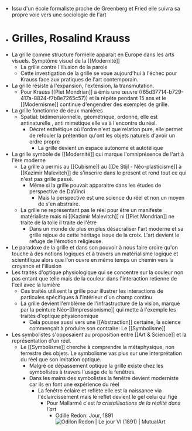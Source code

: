 - Issu d'un école formaliste proche de Greenberg et Fried elle suivra sa propre voie vers une sociologie de l'art
- # Grilles, Rosalind Krauss
- La grille comme structure formelle apparait en Europe dans les arts visuels. Symptôme visuel de la [[Modernité]]
	- La grille contre l'illusion de la parole
	- Cette investigation de la grille se voue aujourd'hui à l'échec pour Krauss face aux pratiques de l'art contemporain.
- La grille résiste à l'expansion, l'extension, la transmutation.
	- Pour Krauss [[Piet Mondrian]] à émis une œuvre ((65d37714-b729-417a-8824-f7b8e7265c57)) et la répète pendant 15 ans et le [[Modernisme]] continue d'engendrer des exemples de grille.
- La grille fonctionne de deux manières
	- Spatial: bidimensionnelle, géométrique, ordonné, elle est antinaturelle , anti mimétique elle va à l'encontre du réel.
		- Décret esthétique où l'ordre n'est que relation pure, elle permet de refouler la prétention qu'ont les objets naturels d'avoir un ordre propre
			- La grille devient un espace autonome et autotélique
- La grille symbole de [[Modernité]] qui marque l'omniprésence de l'art à l'ère moderne
	- La grille a permis au [[Cubisme]] au [[De Stijl - Néo-plasticisme]] à [[Kazimir Malevitch]] de s'inscrire dans le présent et rend tout ce qui n'est pas grille passé.
		- Même si la grille pouvait apparaitre dans les études de perspective de DaVinci
			- Mais la perspective est une science du réel et non un moyen de s'en abstraire.
	- La grille ne représentant pas le réel pour être un manifeste matérialiste mais ni [[Kazimir Malevitch]] ni [[Piet Mondrian]] ne traite de la toile il traite de l'être
		- Dans un monde de plus en plus désacraliser l'art moderne et sa grille rejoue de cette héritage issue de la croix. L'art devient le refuge de l'émotion religieuse.
- Le paradoxe de la grille et dans son pouvoir à nous faire croire qu'on touche à des notions logiques et à travers un matérialisme logique et scientifique alors que l'on ouvre en même temps un chemin vers la croyance et l'illusion
- Les traités d'optique physiologique qui se concentre sur la couleur non pas entant que telle mais de la couleur dans l'interaction retienne de l'œil avec la lumière
	- Ces traités utilisent la grille pour illustrer les interactions de particules spécifiques à l'intérieur d'un champ continu
	- La grille devient l'emblème de l'infrastructure de la vision, marqué par la peinture Néo-[[Impressionisme]] qui mette à l'exemple les traités d'optique physionomique
		- Cela pousse aussi vers une [[Abstraction]] certaine, la science commençait à produire son contraire: Le [[Symbolisme]]
- Les symbolistes s'opposaient au proposition entre [[Art & Science]] et la représentation d'un réel.
	- Le [[Symbolisme]] cherche à comprendre la métaphysique, non terrestre des objets. Le symbolisme vas plus sur une interprétation du réel que son imitation optique.
		- Malgré ce dépassement optique la grille existe chez les symbolistes à travers l'usage de la fenêtres.
		- Dans les mains des symbolistes la fenêtre devient moderniste car ils en font une expérience du réel
			- La fenêtre éclaire et reflète elle est la naissance via l'éclaircissement mais le reflet devient le gel celui qui fige
				- Pour Mallarmé c'est *la cristallisations de la réalité dans l'art*
					- Odille Redon: Jour, 1891  ![Odilon Redon | Le jour VI (1891) | MutualArt](https://media.mutualart.com/Images//2021_09/08/18/185414033/c7dca692-2650-4fb9-b3b4-7746ef361836.Jpeg)